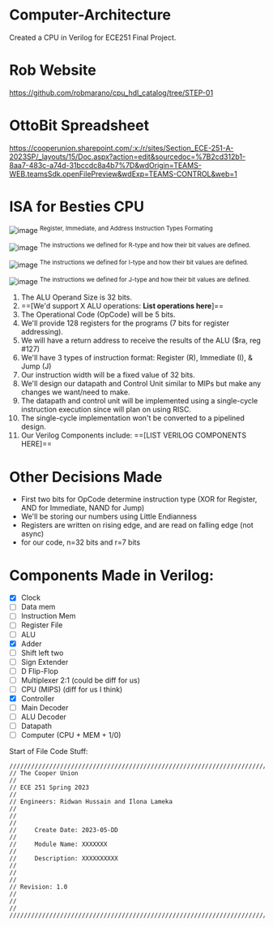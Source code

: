 # Computer-Architecture
Created a CPU in Verilog for ECE251 Final Project.

# Rob Website 
https://github.com/robmarano/cpu_hdl_catalog/tree/STEP-01

# OttoBit Spreadsheet 
https://cooperunion.sharepoint.com/:x:/r/sites/Section_ECE-251-A-2023SP/_layouts/15/Doc.aspx?action=edit&sourcedoc=%7B2cd312b1-8aa7-483c-a74d-31bccdc8a4b7%7D&wdOrigin=TEAMS-WEB.teamsSdk.openFilePreview&wdExp=TEAMS-CONTROL&web=1

# ISA for Besties CPU
![image](https://github.com/Ridwan-Hussain/Computer-Architecture/assets/114603278/d3ffbb4a-12b0-439f-a2ce-7703e0aa9b65)
<sup>Register, Immediate, and Address Instruction Types Formating</sup>

![image](https://github.com/Ridwan-Hussain/Computer-Architecture/assets/114603278/df0eed54-47c4-412b-90be-76972f3918a8)
<sup>The instructions we defined for R-type and how their bit values are defined.</sup>

![image](https://github.com/Ridwan-Hussain/Computer-Architecture/assets/114603278/ebdd376d-3438-4d3c-a71f-5a3a8e21f683)
<sup>The instructions we defined for I-type and how their bit values are defined.</sup>

![image](https://github.com/Ridwan-Hussain/Computer-Architecture/assets/114603278/c13264f9-f2df-4e49-99b9-e8aac4e7815c)
<sup>The instructions we defined for J-type and how their bit values are defined.</sup>

1. The ALU Operand Size is 32 bits.
2. ==[We'd support X ALU operations: **List operations here**]==
3. The Operational Code (OpCode) will be 5 bits.
4. We'll provide 128 registers for the programs (7 bits for register addressing).
5. We will have a return address to receive the results of the ALU ($ra, reg #127)
6. We'll have 3 types of instruction format: Register (R), Immediate (I), & Jump (J)
7. Our instruction width will be a fixed value of 32 bits.
8. We'll design our datapath and Control Unit similar to MIPs but make any changes we want/need to make.
9. The datapath and control unit will be implemented using a single-cycle instruction execution since will plan on using RISC.
10. The single-cycle implementation won't be converted to a pipelined design.
11. Our Verilog Components include: ==[LIST VERILOG COMPONENTS HERE]==

# Other Decisions Made
- First two bits for OpCode determine instruction type (XOR for Register, AND for Immediate, NAND for Jump)
- We'll be storing our numbers using Little Endianness
- Registers are written on rising edge, and are read on falling edge (not async)
- for our code, n=32 bits and r=7 bits

# Components Made in Verilog:
- [x] Clock 
- [ ] Data mem
- [ ] Instruction Mem
- [ ] Register File
- [ ] ALU
- [x] Adder
- [ ] Shift left two
- [ ] Sign Extender
- [ ] D Flip-Flop
- [ ] Multiplexer 2:1 (could be diff for us)
- [ ] CPU (MIPS) (diff for us I think)
- [x] Controller
- [ ] Main Decoder
- [ ] ALU Decoder
- [ ] Datapath
- [ ] Computer (CPU + MEM + 1/0)

Start of File Code Stuff:
```
//////////////////////////////////////////////////////////////////////////////////
// The Cooper Union                                                             //
// ECE 251 Spring 2023                                                          //
// Engineers: Ridwan Hussain and Ilona Lameka                                   //
//                                                                              //
//     Create Date: 2023-05-DD                                                  //
//     Module Name: XXXXXXX                                                     //
//     Description: XXXXXXXXXX                                                  //
//                                                                              //
// Revision: 1.0                                                                //
//                                                                              //
//////////////////////////////////////////////////////////////////////////////////
```
